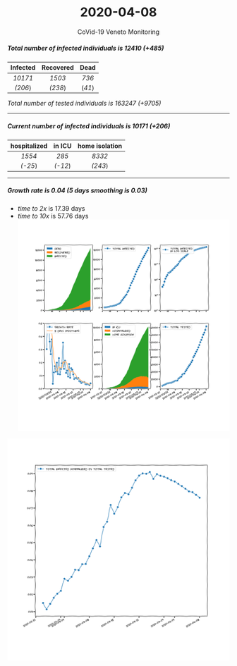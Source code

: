 <div align='center'>

# 2020-04-08
CoVid-19 Veneto Monitoring
</div>

##### Total number of infected individuals is 12410 (+485)
Infected | Recovered | Dead
:---: | :---: | :---:
*10171* | *1503* | *736*
*(206*) | *(238*) | (*41*)

*Total number of tested individuals is 163247 (+9705)*
***
##### Current number of infected individuals is 10171 (+206)
hospitalized | in ICU | home isolation
:---: | :---: | :---:
*1554* |*285* |*8332*
*(-25*) |*(-12*) |*(243*)
***
##### Growth rate is 0.04 (5 days smoothing is 0.03)
- *time to 2x* is 17.39 days
- *time to 10x* is 57.76 days
![stats][stats]

![infected_normalized][infected_normalized]

[stats]: stats_Veneto.png
[infected_normalized]: infected_normalized_Veneto.png
